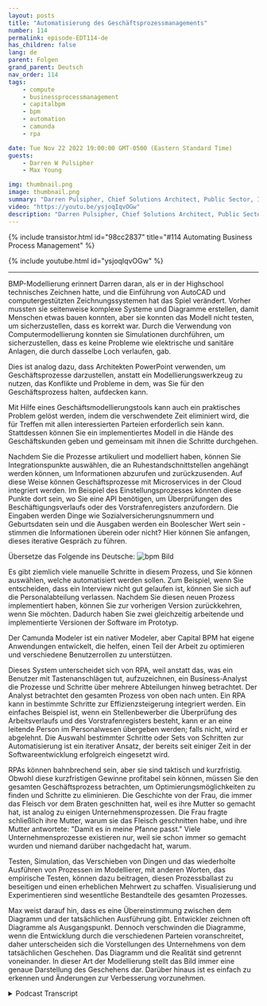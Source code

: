 ```yaml
---
layout: posts
title: "Automatisierung des Geschäftsprozessmanagements"
number: 114
permalink: episode-EDT114-de
has_children: false
lang: de
parent: Folgen
grand_parent: Deutsch
nav_order: 114
tags:
    - compute
    - businessprocessmanagement
    - capitalbpm
    - bpm
    - automation
    - camunda
    - rpa

date: Tue Nov 22 2022 19:00:00 GMT-0500 (Eastern Standard Time)
guests:
    - Darren W Pulsipher
    - Max Young

img: thumbnail.png
image: thumbnail.png
summary: "Darren Pulsipher, Chief Solutions Architect, Public Sector, Intel, und Max Young, CEO von Capital BPM, diskutieren die Operationalisierung des Geschäftsprozessmanagements mit Modellierungsprogrammen."
video: "https://youtu.be/ysjoqIqvOGw"
description: "Darren Pulsipher, Chief Solutions Architect, Public Sector, Intel, und Max Young, CEO von Capital BPM, diskutieren die Operationalisierung des Geschäftsprozessmanagements mit Modellierungsprogrammen."
---
```


<div>
{% include transistor.html id="98cc2837" title="#114 Automating Business Process Management" %}

{% include youtube.html id="ysjoqIqvOGw" %}
</div>

---

BMP-Modellierung erinnert Darren daran, als er in der Highschool technisches Zeichnen hatte, und die Einführung von AutoCAD und computergestützten Zeichnungssystemen hat das Spiel verändert. Vorher mussten sie seitenweise komplexe Systeme und Diagramme erstellen, damit Menschen etwas bauen konnten, aber sie konnten das Modell nicht testen, um sicherzustellen, dass es korrekt war. Durch die Verwendung von Computermodellierung konnten sie Simulationen durchführen, um sicherzustellen, dass es keine Probleme wie elektrische und sanitäre Anlagen, die durch dasselbe Loch verlaufen, gab.

Dies ist analog dazu, dass Architekten PowerPoint verwenden, um Geschäftsprozesse darzustellen, anstatt ein Modellierungswerkzeug zu nutzen, das Konflikte und Probleme in dem, was Sie für den Geschäftsprozess halten, aufdecken kann.

Mit Hilfe eines Geschäftsmodellierungstools kann auch ein praktisches Problem gelöst werden, indem die verschwendete Zeit eliminiert wird, die für Treffen mit allen interessierten Parteien erforderlich sein kann. Stattdessen können Sie ein implementiertes Modell in die Hände des Geschäftskunden geben und gemeinsam mit ihnen die Schritte durchgehen.

Nachdem Sie die Prozesse artikuliert und modelliert haben, können Sie Integrationspunkte auswählen, die an Ruhestandschnittstellen angehängt werden können, um Informationen abzurufen und zurückzusenden. Auf diese Weise können Geschäftsprozesse mit Microservices in der Cloud integriert werden. Im Beispiel des Einstellungsprozesses könnten diese Punkte dort sein, wo Sie eine API benötigen, um Überprüfungen des Beschäftigungsverlaufs oder des Vorstrafenregisters anzufordern. Die Eingaben werden Dinge wie Sozialversicherungsnummern und Geburtsdaten sein und die Ausgaben werden ein Boolescher Wert sein - stimmen die Informationen überein oder nicht? Hier können Sie anfangen, dieses iterative Gespräch zu führen.

Übersetze das Folgende ins Deutsche: ![bpm Bild](./bpm.png)

Es gibt ziemlich viele manuelle Schritte in diesem Prozess, und Sie können auswählen, welche automatisiert werden sollen. Zum Beispiel, wenn Sie entscheiden, dass ein Interview nicht gut gelaufen ist, können Sie sich auf die Personalabteilung verlassen. Nachdem Sie diesen neuen Prozess implementiert haben, können Sie zur vorherigen Version zurückkehren, wenn Sie möchten. Dadurch haben Sie zwei gleichzeitig arbeitende und implementierte Versionen der Software im Prototyp.

Der Camunda Modeler ist ein nativer Modeler, aber Capital BPM hat eigene Anwendungen entwickelt, die helfen, einen Teil der Arbeit zu optimieren und verschiedene Benutzerrollen zu unterstützen.

Dieses System unterscheidet sich von RPA, weil anstatt das, was ein Benutzer mit Tastenanschlägen tut, aufzuzeichnen, ein Business-Analyst die Prozesse und Schritte über mehrere Abteilungen hinweg betrachtet. Der Analyst betrachtet den gesamten Prozess von oben nach unten. Ein RPA kann in bestimmte Schritte zur Effizienzsteigerung integriert werden. Ein einfaches Beispiel ist, wenn ein Stellenbewerber die Überprüfung des Arbeitsverlaufs und des Vorstrafenregisters besteht, kann er an eine leitende Person im Personalwesen übergeben werden; falls nicht, wird er abgelehnt. Die Auswahl bestimmter Schritte oder Sets von Schritten zur Automatisierung ist ein iterativer Ansatz, der bereits seit einiger Zeit in der Softwareentwicklung erfolgreich eingesetzt wird.

RPAs können bahnbrechend sein, aber sie sind taktisch und kurzfristig. Obwohl diese kurzfristigen Gewinne profitabel sein können, müssen Sie den gesamten Geschäftsprozess betrachten, um Optimierungsmöglichkeiten zu finden und Schritte zu eliminieren. Die Geschichte von der Frau, die immer das Fleisch vor dem Braten geschnitten hat, weil es ihre Mutter so gemacht hat, ist analog zu einigen Unternehmensprozessen. Die Frau fragte schließlich ihre Mutter, warum sie das Fleisch geschnitten habe, und ihre Mutter antwortete: "Damit es in meine Pfanne passt." Viele Unternehmensprozesse existieren nur, weil sie schon immer so gemacht wurden und niemand darüber nachgedacht hat, warum.

Testen, Simulation, das Verschieben von Dingen und das wiederholte Ausführen von Prozessen im Modellierer, mit anderen Worten, das empirische Testen, können dazu beitragen, diesen Prozessballast zu beseitigen und einen erheblichen Mehrwert zu schaffen. Visualisierung und Experimentieren sind wesentliche Bestandteile des gesamten Prozesses.

Max weist darauf hin, dass es eine Übereinstimmung zwischen dem Diagramm und der tatsächlichen Ausführung gibt. Entwickler zeichnen oft Diagramme als Ausgangspunkt. Dennoch verschwinden die Diagramme, wenn die Entwicklung durch die verschiedenen Parteien voranschreitet, daher unterscheiden sich die Vorstellungen des Unternehmens von dem tatsächlichen Geschehen. Das Diagramm und die Realität sind getrennt voneinander. In dieser Art der Modellierung stellt das Bild immer eine genaue Darstellung des Geschehens dar. Darüber hinaus ist es einfach zu erkennen und Änderungen zur Verbesserung vorzunehmen.



<details>
<summary> Podcast Transcript </summary>

<p></p>

</details>
